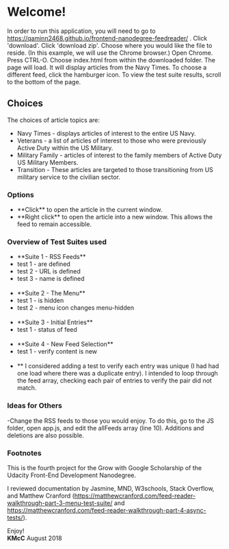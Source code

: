 
# Welcome!


In order to run this application, you will need to go to https://qaminn2468.github.io/frontend-nanodegree-feedreader/ .  Click 'download'.  Click 'download zip'.  Choose where you would like the file to reside. (In this example, we will use the Chrome browser.) Open Chrome.  Press CTRL-O.  Choose index.html from within the downloaded folder.  The page will load.  It will display articles from the Navy Times.  To choose a different feed, click the hamburger icon.  To view the test suite results, scroll to the bottom of the page.




## Choices

The choices of article topics are:
<ul>
<li>Navy Times - displays articles of interest to the entire US Navy.</li>
<li>Veterans - a list of articles of interest to those who were previously Active Duty within the US Military.</li>
<li>Military Family - articles of interest to the family members of Active Duty US Military Members.</li>
<li>Transition - These articles are targeted to those transitioning from US military service to the civilian sector.</li></ul>




### Options

<ul>
<li>**Click** to open the article in the current window.</li>
<li>**Right click** to open the article into a new window.  This allows the feed to remain accessible.</li>
</ul>


### Overview of Test Suites used

<ul text-decoration: none>
<li>**Suite 1 - RSS Feeds**</li>
<li>     test 1 - are defined</li>
<li>     test 2 - URL is defined</li>
<li>     test 3 - name is defined</li>
</br>
<li>**Suite 2 - The Menu**</li>
<li>     test 1 - is hidden</li>
<li>     test 2 - menu icon changes menu-hidden</li>
</br>
<li>**Suite 3 - Initial Entries**</li>
<li>     test 1 - status of feed</li>
</br>
<li>**Suite 4 - New Feed Selection**</li>
<li>     test 1 - verify content is new</li>
</br>
<li>** I considered adding a test to verify each entry was unique (I had had one load where there was a duplicate entry).  I intended to loop through the feed array, checking each pair of entries to verify the pair did not match.</li>
</ul>




### Ideas for Others

-Change the RSS feeds to those you would enjoy. To do this, go to the JS folder, open app.js, and edit the allFeeds array (line 10). Additions and deletions are also possible.



### Footnotes

This is the fourth project for the Grow with Google Scholarship of the Udacity Front-End Development Nanodegree.  

I reviewed documentation by Jasmine, MND, W3schools, Stack Overflow, and Matthew Cranford (https://matthewcranford.com/feed-reader-walkthrough-part-3-menu-test-suite/ and https://matthewcranford.com/feed-reader-walkthrough-part-4-async-tests/).

Enjoy! </br>
**KMcC**
August 2018
